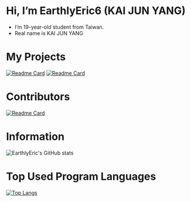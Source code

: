 # Hi, I’m EarthlyEric6 (KAI JUN YANG)
-  I’m 19-year-old student from Taiwan.
-  Real name is KAI JUN YANG

# My Projects
[![Readme Card](https://github-readme-stats.vercel.app/api/pin/?username=EarthlyEric&repo=Luminara&theme=tokyonight)](https://github.com/EarthlyEric/Luminara)
[![Readme Card](https://github-readme-stats.vercel.app/api/pin/?username=EarthlyEric&repo=LuminaraAPI&theme=tokyonight)](https://github.com/EarthlyEric/LuminaraAPI)

# Contributors
[![Readme Card](https://github-readme-stats.vercel.app/api/pin/?username=busybox11&repo=NowPlaying-for-Spotify&theme=tokyonight)](https://github.com/busybox11/NowPlaying-for-Spotify)

# Information 
![EarthlyEric's GitHub stats](https://github-readme-stats.vercel.app/api?username=EarthlyEric&show_icons=true&theme=blueberry)

# Top Used Program Languages
[![Top Langs](https://github-readme-stats.vercel.app/api/top-langs/?username=EarthlyEric&langs_count=10&layout=compact)](https://github.com/anuraghazra/github-readme-stats)
